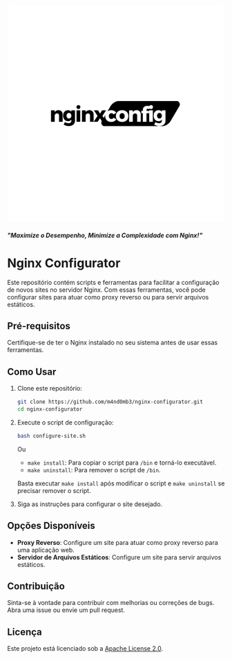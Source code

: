 <center>

![nginx-conig](nginx-conig.png)

</center>

##### "Maximize o Desempenho, Minimize a Complexidade com Nginx!"

# Nginx Configurator

Este repositório contém scripts e ferramentas para facilitar a configuração de novos sites no servidor Nginx. Com essas ferramentas, você pode configurar sites para atuar como proxy reverso ou para servir arquivos estáticos.

## Pré-requisitos

Certifique-se de ter o Nginx instalado no seu sistema antes de usar essas ferramentas.

## Como Usar

1. Clone este repositório:

    ```bash
    git clone https://github.com/m4nd0mb3/nginx-configurator.git
    cd nginx-configurator
    ```

2. Execute o script de configuração:

    ```bash
    bash configure-site.sh
    ```

    Ou

    - `make install`: Para copiar o script para `/bin` e torná-lo executável.
    - `make uninstall`: Para remover o script de `/bin`.

    Basta executar `make install` após modificar o script e `make uninstall` se precisar remover o script. 

3. Siga as instruções para configurar o site desejado.

## Opções Disponíveis

- **Proxy Reverso**: Configure um site para atuar como proxy reverso para uma aplicação web.
- **Servidor de Arquivos Estáticos**: Configure um site para servir arquivos estáticos.

## Contribuição

Sinta-se à vontade para contribuir com melhorias ou correções de bugs. Abra uma issue ou envie um pull request.

## Licença

Este projeto está licenciado sob a [Apache License 2.0](LICENSE).
